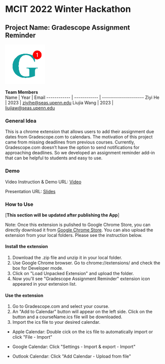 # MCIT 2022 Winter Hackathon   
## Project Name: Gradescope Assignment Reminder
![](Images/G_128.png)

**Team Members**    
Name         | Year         | Email
------------ | ------------ | ---------------------
Ziyi He      | 2023         | ziyihe@seas.upenn.edu
Liujia Wang  | 2023         | liujiaw@seas.upenn.edu


### General Idea
This is a chrome extension that allows users to add their assignment due dates from Gradescope.com to calendars. The motivation of this project came from missing deadlines from previous courses. Currently, Gradescope.com doesn’t have the option to send notifications for approaching deadlines. So we developed an assignment reminder add-in that can be helpful to students and easy to use. 


### Demo

Video Instruction & Demo URL: [Video](https://youtu.be/1rSFJ429gH0)

Presentation URL: [Slides](https://docs.google.com/presentation/d/1KlZxNRnTZnn7JLoF7JwZHm_G5spL6CXoyamE_7rDni0/edit#slide=id.g10e770a5ae8_1_23)


### How to Use

 [**This section will be updated after publishing the App**] 

Note: Once this extension is pulished to Google Chrome Store, you can directly download it from [Google Chrome Store](https://chrome.google.com/webstore/category/extensions). You can also upload the extension from your local folders. Please see the instruction below.

#### Install the extension
1. Download the .zip file and unzip it in your local folder.
2. Use Google Chrome browser. Go to chrome://extensions/ and check the box for Developer mode.
3. Click on "Load Unpacked Extension" and upload the folder.
4. Now you'll see "Gradescope Assignment Reminder" extension icon appeared in your extension list. 

#### Use the extension
1. Go to Gradescope.com and select your course.
2. An "Add to Calendar" button will appear on the left side. Click on the button and a courseName.ics file will be downloaded.
3. Import the ics file to your desired calendar.

  - Apple Calendar: Double cick on the ics file to automatically import or click "File - Import"
  <!-- ![](Images/Apple%20Calendar.svg) -->
  - Google Calendar: Click "Settings - Import & export - Import"
  <!-- ![](Images/Google%20Calendar.svg)-->
  - Outlook Calendar: Click "Add Calendar - Upload from file"
   <!--![](Images/Outlook%20Calendar.svg)-->


